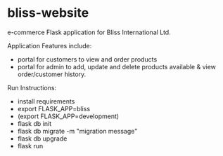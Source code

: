 # bliss-website
e-commerce Flask application for Bliss International Ltd.

Application Features include:
- portal for customers to view and order products
- portal for admin to add, update and delete products available & view order/customer history.

Run Instructions:
- install requirements
- export FLASK_APP=bliss
- (export FLASK_APP=development)
- flask db init
- flask db migrate -m "migration message"
- flask db upgrade
- flask run
